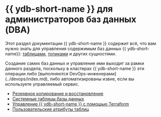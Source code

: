 # {{ ydb-short-name }} для администраторов баз данных (DBA)

Этот раздел документации {{ ydb-short-name }} содержит всё, что вам нужно знать для управления содержимым баз данных {{ ydb-short-name}}: [таблицами](../concepts/datamodel/table.md), [топиками](../concepts/topic.md) и других сущностями.

Создание самих баз данных и управление ими выходит за рамки данного раздела, поскольку в кластерах {{ ydb-short-name }} эти операции либо [выполняются DevOps-инженерами] (../devops/index.md), либо автоматизированы извне, если вы используете управляемый сервис.

- [Резервное копирование и восстановление](backup-and-recovery.md)
- [Системные таблицы базы данных](system-views.md)
- [Управление {{ ydb-short-name }} с помощью Terraform](terraform.md)
- [Пользовательские атрибуты таблиц](custom-attributes.md)